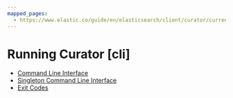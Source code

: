 ```yaml
---
mapped_pages:
  - https://www.elastic.co/guide/en/elasticsearch/client/curator/current/cli.html
---
```


# Running Curator [cli]

* [Command Line Interface](/reference/command-line.md)
* [Singleton Command Line Interface](/reference/singleton-cli.md)
* [Exit Codes](/reference/exit-codes.md)

